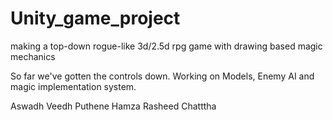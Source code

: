 # Unity_game_project
making a top-down rogue-like 3d/2.5d rpg game with drawing based magic mechanics

So far we've gotten the controls down. Working on Models, Enemy AI and magic implementation system. 

Aswadh Veedh Puthene
Hamza Rasheed Chatttha
